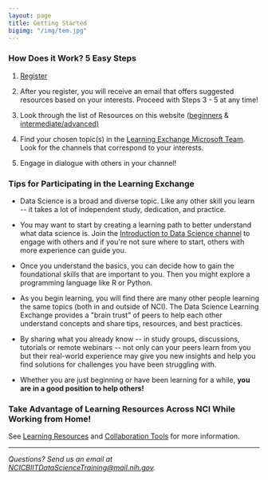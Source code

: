 ```yaml
---
layout: page
title: Getting Started
bigimg: "/img/tem.jpg"
---
```


### How Does it Work? 5 Easy Steps

1.	[Register](http://bit.ly/NCI_datascience_peer2peer)

2.  After you register, you will receive an email that offers suggested resources based on your interests. Proceed with Steps 3 - 5 at       any time!

3.  Look through the list of Resources on this website ([beginners](https://cbiit.github.io/p2p-datasci/beginner-resources/)
       & [intermediate/advanced)](https://cbiit.github.io/p2p-datasci/intadv-resources/)

4. Find your chosen topic(s) in the [Learning Exchange Microsoft Team](https://bit.ly/2V1k9tj). Look for the channels that correspond to    your interests.

5. Engage in dialogue with others in your channel!


### Tips for Participating in the Learning Exchange

* Data Science is a broad and diverse topic. Like any other skill you learn -- it takes a lot of independent study, dedication, and practice. 

* You may want to start by creating a learning path to better understand what data science is. Join the [Introduction to Data Science channel](https://teams.microsoft.com/l/channel/19%3a39940aff110c4e1589498daa01d88c07%40thread.skype/Intro%2520to%2520Data%2520Science?groupId=ac0387a5-f532-4379-a234-73eca4399e11&tenantId=14b77578-9773-42d5-8507-251ca2dc2b06) to engage with others and if you're not sure where to start, others with more experience can guide you. 

* Once you understand the basics, you can decide how to gain the foundational skills that are important to you. Then you might explore a programming language like R or Python. 

* As you begin learning, you will find there are many other people learning the same topics (both in and outside of NCI). The Data Science Learning Exchange provides a "brain trust" of peers to help each other understand concepts and share tips, resources, and best practices. 


* By sharing what you already know -- in study groups, discussions, tutorials or remote webinars -- not only can your peers learn from you but their real-world experience may give you new insights and help you find solutions for challenges you have been struggling with. 

* Whether you are just beginning or have been learning for a while, **you are in a good position to help others!**

### Take Advantage of Learning Resources Across NCI While Working from Home!

See [Learning Resources](../resources) and [Collaboration Tools](https://cbiit.github.io/p2p-datasci/collabtools/) for more information. 



---
*Questions? Send us an email at [NCICBIITDataScienceTraining@mail.nih.gov](mailto:NCICBIITDataScienceTraining@mail.nih.gov).*
